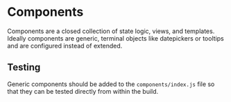 # Components

Components are a closed collection of state logic, views, and templates.
Ideally components are generic, terminal objects like datepickers or tooltips and are configured instead of extended.

## Testing

Generic components should be added to the `components/index.js` file so that they can be tested directly from within the build.
